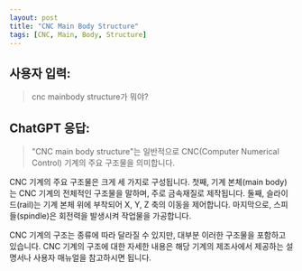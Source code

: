 ```yaml
---
layout: post
title: "CNC Main Body Structure"
tags: [CNC, Main, Body, Structure]
---
```


## 사용자 입력:
> cnc mainbody structure가 뭐야?

## ChatGPT 응답:
> "CNC main body structure"는 일반적으로 CNC(Computer Numerical Control) 기계의 주요 구조물을 의미합니다. 

CNC 기계의 주요 구조물은 크게 세 가지로 구성됩니다. 첫째, 기계 본체(main body)는 CNC 기계의 전체적인 구조물을 말하며, 주로 금속재질로 제작됩니다. 둘째, 슬라이드(rail)는 기계 본체 위에 부착되어 X, Y, Z 축의 이동을 제어합니다. 마지막으로, 스피들(spindle)은 회전력을 발생시켜 작업물을 가공합니다. 

CNC 기계의 구조는 종류에 따라 달라질 수 있지만, 대부분 이러한 구조물을 포함하고 있습니다. CNC 기계의 구조에 대한 자세한 내용은 해당 기계의 제조사에서 제공하는 설명서나 사용자 매뉴얼을 참고하시면 됩니다.

